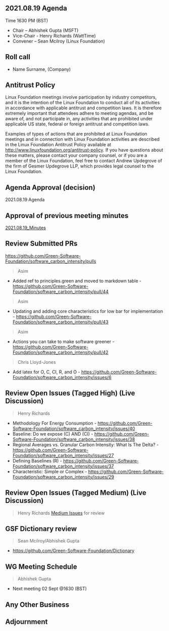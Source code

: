 ## 2021.08.19 Agenda
Time 1630 PM (BST)

- Chair – Abhishek Gupta (MSFT)
- Vice-Chair - Henry Richards (WattTime)
- Convener – Sean Mcilroy (Linux Foundation)
  
## Roll call
* Name Surname, (Company)  
  
## Antitrust Policy
Linux Foundation meetings involve participation by industry competitors, and it is the intention of the Linux Foundation to conduct 
all of its activities in accordance with applicable antitrust and competition laws. 
It is therefore extremely important that attendees adhere to meeting agendas, and be aware of, and not participate in, any activities 
that are prohibited under applicable US state, federal or foreign antitrust and competition laws.

Examples of types of actions that are prohibited at Linux Foundation meetings and in connection with Linux Foundation activities are 
described in the Linux Foundation Antitrust Policy available at http://www.linuxfoundation.org/antitrust-policy. 
If you have questions about these matters, please contact your company counsel, or if you are a member of the Linux Foundation, 
feel free to contact Andrew Updegrove of the firm of Gesmer Updegrove LLP, which provides legal counsel to the Linux Foundation.
  
## Agenda Approval (decision) 
2021.08.19 Agenda
  
## Approval of previous meeting minutes
[2021.08.19_Minutes](https://github.com/Green-Software-Foundation/standards_wg/blob/main/Agenda_Minutes/2021.08.19_minutes.md)

## Review Submitted PRs
https://github.com/Green-Software-Foundation/software_carbon_intensity/pulls

> Asim 
- Added ref to principles.green and moved to markdown table - https://github.com/Green-Software-Foundation/software_carbon_intensity/pull/44
> Asim 
- Updating and adding core characteristics for low bar for implementation - https://github.com/Green-Software-Foundation/software_carbon_intensity/pull/43
> Asim 
- Actions you can take to make software greener - https://github.com/Green-Software-Foundation/software_carbon_intensity/pull/42
> Chris Lloyd-Jones 
- Add latex for O, C, CI, R, and O - https://github.com/Green-Software-Foundation/software_carbon_intensity/issues/6

## Review Open Issues (Tagged High) (Live Discussion)
> Henry Richards
- Methodology For Energy Consumption - https://github.com/Green-Software-Foundation/software_carbon_intensity/issues/40
- Baseline: Do we expose (C) AND (CI) - https://github.com/Green-Software-Foundation/software_carbon_intensity/issues/38
- Regional Averages vs. Granular Carbon Intensity: What Is The Delta? - https://github.com/Green-Software-Foundation/software_carbon_intensity/issues/27
- Defining Baselines (R) - https://github.com/Green-Software-Foundation/software_carbon_intensity/issues/37
- Characteristic: Simple or Complex - https://github.com/Green-Software-Foundation/software_carbon_intensity/issues/29

## Review Open Issues (Tagged Medium) (Live Discussion)
> Henry Richards
[Medium Issues](https://github.com/Green-Software-Foundation/software_carbon_intensity/issues?q=is%3Aissue+is%3Aopen+label%3Amedium) for review

## GSF Dictionary review 
> Sean Mcilroy/Abhishek Gupta
- https://github.com/Green-Software-Foundation/Dictionary

## WG Meeting Schedule
> Abhishek Gupta
- Next meeting 02 Sept @1630 (BST) 

## Any Other Business

## Adjournment
